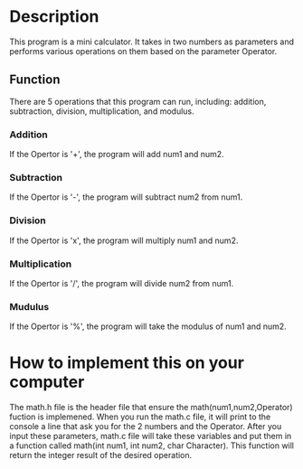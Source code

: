 # Description
This program is a mini calculator. 
It takes in two numbers as parameters and performs various operations on them based on the parameter Operator.

## Function
There are 5 operations that this program can run, including: addition, subtraction, division, multiplication, and modulus. 
### Addition
If the Opertor is '+', the program will add num1 and num2. 
### Subtraction
If the Opertor is '-', the program will subtract num2 from num1.
### Division
If the Opertor is 'x', the program will multiply num1 and num2.
### Multiplication
If the Opertor is '/', the program will divide num2 from num1.
### Mudulus
If the Opertor is '%', the program will take the modulus of num1 and num2.

# How to implement this on your computer
The math.h file is the header file that ensure the math(num1,num2,Operator) fuction is implemened. 
When you run the math.c file, it will print to the console a line that ask you for the 2 numbers and the Operator. 
After you input these parameters, math.c file will take these variables and put them in a function called math(int num1, int num2, char Character). This function will return the integer result of the desired operation.